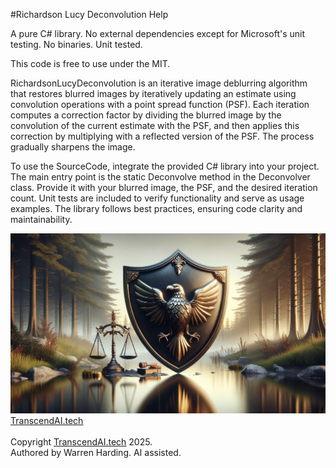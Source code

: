 #Richardson Lucy Deconvolution Help

A pure C# library. No external dependencies except for Microsoft's unit testing. No binaries. Unit tested.

This code is free to use under the MIT.

RichardsonLucyDeconvolution is an iterative image deblurring algorithm that restores blurred images by iteratively updating an estimate using convolution operations with a point spread function (PSF). Each iteration computes a correction factor by dividing the blurred image by the convolution of the current estimate with the PSF, and then applies this correction by multiplying with a reflected version of the PSF. The process gradually sharpens the image.

To use the SourceCode, integrate the provided C# library into your project. The main entry point is the static Deconvolve method in the Deconvolver class. Provide it with your blurred image, the PSF, and the desired iteration count. Unit tests are included to verify functionality and serve as usage examples. The library follows best practices, ensuring code clarity and maintainability.

![AI Image](aiimage.jpg)
[TranscendAI.tech](https://TranscendAI.tech)<br>
<br>
Copyright [TranscendAI.tech](https://TranscendAI.tech) 2025.</br>
Authored by Warren Harding. AI assisted.</br>
